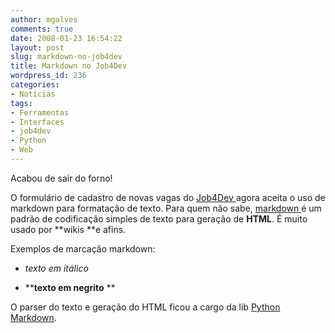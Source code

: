 ```yaml
---
author: mgalves
comments: true
date: 2008-01-23 16:54:22
layout: post
slug: markdown-no-job4dev
title: Markdown no Job4Dev
wordpress_id: 236
categories:
- Notícias
tags:
- Ferramentas
- Interfaces
- job4dev
- Python
- Web
---
```


Acabou de sair do forno!

O formulário de cadastro de novas vagas do [Job4Dev ](http://job4dev.com)agora aceita o uso de markdown para formatação de texto. Para quem não sabe, [markdown ](http://en.wikipedia.org/wiki/Markdown)é um padrão de codificação simples de texto para geração de **HTML**. É muito usado por **wikis **e afins.

Exemplos de marcação markdown:



	
  * _*texto em itálico*_

	
  * ****texto em negrito**
**


O parser do texto e geração do HTML ficou a cargo da lib [Python Markdown](http://www.freewisdom.org/projects/python-markdown/).
